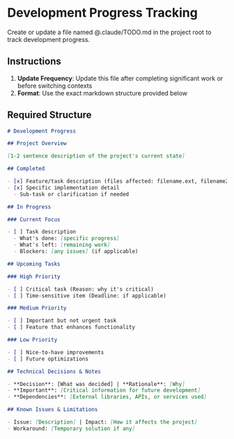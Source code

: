 # Development Progress Tracking

Create or update a file named @.claude/TODO.md in the project root to track development progress.

## Instructions

1. **Update Frequency**: Update this file after completing significant work or before switching contexts
2. **Format**: Use the exact markdown structure provided below

## Required Structure

```markdown
# Development Progress

## Project Overview

[1-2 sentence description of the project's current state]

## Completed

- [x] Feature/task description (files affected: filename.ext, filename2.ext)
- [x] Specific implementation detail
  - Sub-task or clarification if needed

## In Progress

### Current Focus

- [ ] Task description
  - What's done: [specific progress]
  - What's left: [remaining work]
  - Blockers: [any issues] (if applicable)

## Upcoming Tasks

### High Priority

- [ ] Critical task (Reason: why it's critical)
- [ ] Time-sensitive item (Deadline: if applicable)

### Medium Priority

- [ ] Important but not urgent task
- [ ] Feature that enhances functionality

### Low Priority

- [ ] Nice-to-have improvements
- [ ] Future optimizations

## Technical Decisions & Notes

- **Decision**: [What was decided] | **Rationale**: [Why]
- **Important**: [Critical information for future development]
- **Dependencies**: [External libraries, APIs, or services used]

## Known Issues & Limitations

- Issue: [Description] | Impact: [How it affects the project]
- Workaround: [Temporary solution if any]
```
